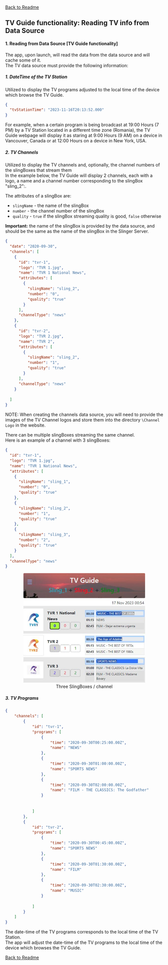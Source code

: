 ﻿[Back to Readme](../README.md#tv-guide-functionality)

## TV Guide functionality: Reading TV info from Data Source #

#### 1. Reading from Data Source [TV Guide functionality]

The app, upon launch, will read the data from the data source and will cache some of it.<br />
The TV data source must provide the following information:

##### 1. DateTime of the TV Station

Utilized to display the TV programs adjusted to the local time of the device which browse the TV Guide.<br />

```json
{
  "tvStationTime": "2023-11-16T20:13:52.000"
}
```
For example, when a certain program is being broadcast at 19:00 Hours (7 PM) by a TV Station
located in a different time zone (Romania), the TV Guide webpage will display
it as staring at 9:00 Hours (9 AM) on a device in Vancouver, Canada
or at 12:00 Hours on a device in New York, USA.


##### 2. TV Channels

Utilized to display the TV channels and, optionally, the channel numbers of the slingBoxes that stream them <br />
In the example below, the TV Guide will display 2 channels, each with a logo, a name and a channel number corresponding to the slingBox "sling_2":.<br />

The attributes of a slingBox are:
- `slingName` - the name of the slingBox
- `number` - the channel number of the slingBox
- `quality` - `true` if the slingBox streaming quality is good, `false` otherwise

**Important:**  the name of the slingBox is provided by the data source, and should be the same as the name of the slingBox in the Slinger Server.<br />


```json
{
  "date": "2020-09-30",
  "channels": [
    {
      "id": "tvr-1",
      "logo": "TVR 1.jpg",
      "name": "TVR 1 National News",
      "attributes": [
        {
          "slingName": "sling_2",
          "number": "0",
          "quality": "true"
        }
      ],
      "channelType": "news"
    },
    {
      "id": "tvr-2",
      "logo": "TVR 2.jpg",
      "name": "TVR 2",
      "attributes": [
        {
          "slingName": "sling_2",
          "number": "1",
          "quality": "true"
        }
      ],
      "channelType": "news"
    }
  
  ]
}
```

NOTE: When creating the channels data source, you will need to provide the images of the
TV Channel logos and store them into the directory `\Channel Logo` in the website.<br />

There can be multiple slingBoxes streaming the same channel.<br />
Here is an example of a channel with 3 slingBoxes:
```json
{
  "id": "tvr-1",
  "logo": "TVR 1.jpg",
  "name": "TVR 1 National News",
  "attributes": [
    {
      "slingName": "sling_1",
      "number": "0",
      "quality": "true"
    },
    {
      "slingName": "sling_2",
      "number": "1",
      "quality": "true"
    },
    {
      "slingName": "sling_3",
      "number": "2",
      "quality": "true"
    }
  ],
  "channelType": "news"
}
```

<p align="center">
<img src="images\demo_mobile_3_slingboxes.jpg" alt="3 slingBoxes" height=350px><br>
Three SlingBoxes / channel
</p>


##### 3. TV Programs
```json
{
    "channels": [
        {
            "id": "tvr-1",
            "programs": [
                {
                    "time": "2020-09-30T00:25:00.00Z",
                    "name": "NEWS"
                },
                {
                    "time": "2020-09-30T01:00:00.00Z",
                    "name": "SPORTS NEWS"
                },
                {
                    "time": "2020-09-30T02:00:00.00Z",
                    "name": "FILM - THE CLASSICS: The Godfather"
                }
   

            ]
        },
        {
            "id": "tvr-2",
            "programs": [
                {
                    "time": "2020-09-30T00:45:00.00Z",
                    "name": "SPORTS NEWS"
                },
                {
                    "time": "2020-09-30T01:30:00.00Z",
                    "name": "FILM"
                },
                {
                    "time": "2020-09-30T02:30:00.00Z",
                    "name": "MUSIC"
                }
       
            ]
        }
    ]
}
```
The date-time of the TV programs corresponds to the local time of the TV Station.<br />
The app will adjust the date-time of the TV programs to the local time of the device which browses the TV Guide.<br />




[Back to Readme](../README.md#tv-guide-functionality)